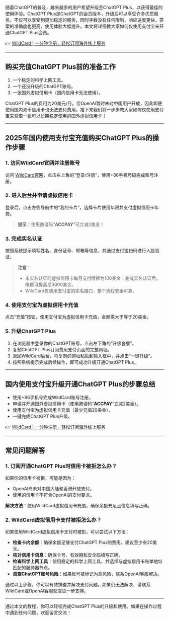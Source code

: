 随着ChatGPT的普及，越来越多的用户希望升级至ChatGPT Plus，以获得最佳的使用体验。ChatGPT Plus是ChatGPT的会员版本，升级后可以享受许多优质服务。不仅可以享受到更加稳定的服务，同时字数没有任何限制，响应速度更快，答案的准确度也更高，使用体验大幅提升。本文将详细教大家如何仅使用支付宝来开通ChatGPT Plus会员。

👉 [WildCard | 一分钟注册，轻松订阅海外线上服务](https://bit.ly/bewildcard)

---

## 购买充值ChatGPT Plus前的准备工作

1. 一个稳定的科学上网工具。
2. 一个还没升级的ChatGPT账号。
3. 一张国外虚拟信用卡（国内信用卡无法使用）。

ChatGPT Plus的费用为20美元/月，但OpenAI暂时未对中国用户开放，因此即便使用国内双币信用卡也无法支付费用。接下来我们将一步步教大家如何仅使用支付宝来获取一张可以长期稳定使用的国外虚拟信用卡！

---

## 2025年国内使用支付宝充值购买ChatGPT Plus的操作步骤

### 1. 访问WildCard官网并注册账号
访问 [WildCard官网](https://bit.ly/bewildcard)，点击右上角的“登录/注册”，使用+86手机号码完成账号注册。

### 2. 进入后台并申请虚拟信用卡
登录后，点击左侧导航中的“我的卡片”，选择卡片使用年限并支付虚拟信用卡年费。

> **提示**：使用邀请码“**ACCPAY**”可立减2美金！

### 3. 完成实名认证
按照系统提示填写姓名、身份证号、邮箱等信息，并通过支付宝扫码进行人脸验证。

> **注意**：
> - 未实名认证的虚拟信用卡每月支付限额为100美金；完成实名认证后，限额可提高至3000美金。
> - WildCard仅调用支付宝的实名接口，整个流程安全可靠。

### 4. 使用支付宝为虚拟信用卡充值
点击“充值”按钮，使用支付宝为虚拟信用卡充值，金额需大于等于20美金。

### 5. 升级ChatGPT Plus
1. 在浏览器中登录你的ChatGPT账号，点击左下角的“升级套餐”。
2. 复制ChatGPT Plus订阅费用支付页面的完整网址。
3. 返回WildCard后台，将复制的网址粘贴到输入框中，并点击“一键升级”。
4. 按照系统提示完成后续操作，即可成功升级开通ChatGPT Plus。

---

## 国内使用支付宝升级开通ChatGPT Plus的步骤总结

- 使用+86手机号完成WildCard账号注册。
- 申请并开通国外虚拟信用卡（使用邀请码“**ACCPAY**”立减2美金）。
- 使用支付宝为虚拟信用卡充值（最少充值20美金）。
- 一键完成ChatGPT Plus升级。

👉 [WildCard | 一分钟注册，轻松订阅海外线上服务](https://bit.ly/bewildcard)

---

## 常见问题解答

### 1. 订阅开通ChatGPT Plus时信用卡被拒怎么办？
如果你的信用卡被拒，可能是因为：
- OpenAI尚未对中国大陆和香港开放支付。
- 使用的信用卡不符合OpenAI的支付要求。

**解决方法**：使用WildCard虚拟信用卡充值，确保余额充足且信息填写正确。

### 2. WildCard虚拟信用卡支付被拒怎么办？
如果使用WildCard虚拟信用卡支付时被拒，可以尝试以下方法：
- **检查卡内余额**：确保余额足够支付ChatGPT Plus的费用，建议至少有20美元。
- **核对信用卡信息**：确保卡号、有效期和安全码填写正确。
- **检查科学上网工具**：使用稳定的科学上网工具，并选择与虚拟信用卡账单地址匹配的服务器节点。
- **自查ChatGPT账号风险**：如果账号被标记为高风险，联系OpenAI客服解决。

通过以上步骤，你可以有效排查并解决支付问题。如果仍无法解决，请联系WildCard或OpenAI客服获取进一步支持。

---

通过本文的教程，你可以轻松完成ChatGPT Plus的升级和使用。如果在操作过程中遇到任何问题，欢迎留言交流！